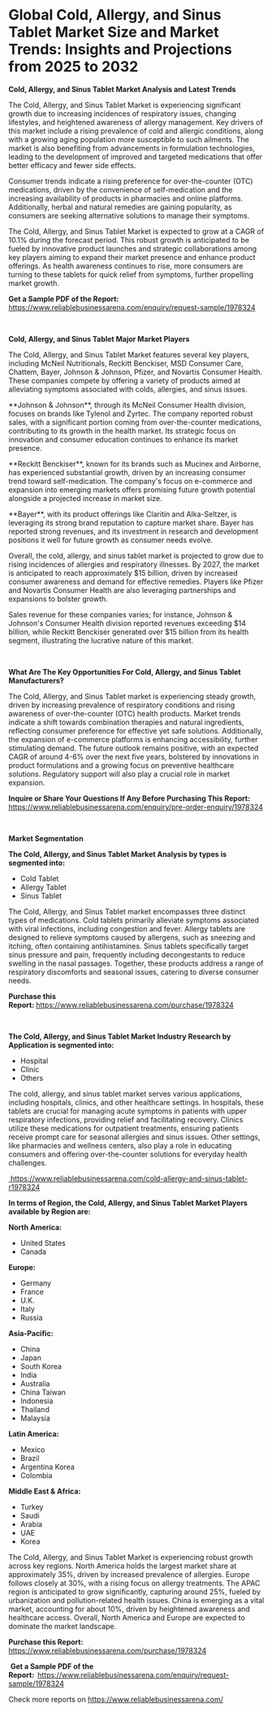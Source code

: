 <p><h1>Global Cold, Allergy, and Sinus Tablet Market Size and Market Trends: Insights and Projections from 2025 to 2032</h1></p><p><strong>Cold, Allergy, and Sinus Tablet Market Analysis and Latest Trends</strong></p>
<p><p>The Cold, Allergy, and Sinus Tablet Market is experiencing significant growth due to increasing incidences of respiratory issues, changing lifestyles, and heightened awareness of allergy management. Key drivers of this market include a rising prevalence of cold and allergic conditions, along with a growing aging population more susceptible to such ailments. The market is also benefiting from advancements in formulation technologies, leading to the development of improved and targeted medications that offer better efficacy and fewer side effects.</p><p>Consumer trends indicate a rising preference for over-the-counter (OTC) medications, driven by the convenience of self-medication and the increasing availability of products in pharmacies and online platforms. Additionally, herbal and natural remedies are gaining popularity, as consumers are seeking alternative solutions to manage their symptoms. </p><p>The Cold, Allergy, and Sinus Tablet Market is expected to grow at a CAGR of 10.1% during the forecast period. This robust growth is anticipated to be fueled by innovative product launches and strategic collaborations among key players aiming to expand their market presence and enhance product offerings. As health awareness continues to rise, more consumers are turning to these tablets for quick relief from symptoms, further propelling market growth.</p></p>
<p><strong>Get a Sample PDF of the Report:&nbsp;</strong> <a href="https://www.reliablebusinessarena.com/enquiry/request-sample/1978324?utm_campaign=1891&utm_medium=2&utm_source=Github&utm_content=ia&utm_term=15012025&utm_id=cold-allergy-and-sinus-tablet">https://www.reliablebusinessarena.com/enquiry/request-sample/1978324</a></p>
<p>&nbsp;</p>
<p><strong>Cold, Allergy, and Sinus Tablet Major Market Players</strong></p>
<p><p>The Cold, Allergy, and Sinus Tablet Market features several key players, including McNeil Nutritionals, Reckitt Benckiser, MSD Consumer Care, Chattem, Bayer, Johnson & Johnson, Pfizer, and Novartis Consumer Health. These companies compete by offering a variety of products aimed at alleviating symptoms associated with colds, allergies, and sinus issues.</p><p>**Johnson & Johnson**, through its McNeil Consumer Health division, focuses on brands like Tylenol and Zyrtec. The company reported robust sales, with a significant portion coming from over-the-counter medications, contributing to its growth in the health market. Its strategic focus on innovation and consumer education continues to enhance its market presence.</p><p>**Reckitt Benckiser**, known for its brands such as Mucinex and Airborne, has experienced substantial growth, driven by an increasing consumer trend toward self-medication. The company's focus on e-commerce and expansion into emerging markets offers promising future growth potential alongside a projected increase in market size.</p><p>**Bayer**, with its product offerings like Claritin and Alka-Seltzer, is leveraging its strong brand reputation to capture market share. Bayer has reported strong revenues, and its investment in research and development positions it well for future growth as consumer needs evolve.</p><p>Overall, the cold, allergy, and sinus tablet market is projected to grow due to rising incidences of allergies and respiratory illnesses. By 2027, the market is anticipated to reach approximately $15 billion, driven by increased consumer awareness and demand for effective remedies. Players like Pfizer and Novartis Consumer Health are also leveraging partnerships and expansions to bolster growth.</p><p>Sales revenue for these companies varies; for instance, Johnson & Johnson's Consumer Health division reported revenues exceeding $14 billion, while Reckitt Benckiser generated over $15 billion from its health segment, illustrating the lucrative nature of this market.</p></p>
<p>&nbsp;</p>
<p><strong>What Are The Key Opportunities For Cold, Allergy, and Sinus Tablet Manufacturers?</strong></p>
<p><p>The Cold, Allergy, and Sinus Tablet market is experiencing steady growth, driven by increasing prevalence of respiratory conditions and rising awareness of over-the-counter (OTC) health products. Market trends indicate a shift towards combination therapies and natural ingredients, reflecting consumer preference for effective yet safe solutions. Additionally, the expansion of e-commerce platforms is enhancing accessibility, further stimulating demand. The future outlook remains positive, with an expected CAGR of around 4-6% over the next five years, bolstered by innovations in product formulations and a growing focus on preventive healthcare solutions. Regulatory support will also play a crucial role in market expansion.</p></p>
<p><strong>Inquire or Share Your Questions If Any Before Purchasing This Report:</strong> <a href="https://www.reliablebusinessarena.com/enquiry/pre-order-enquiry/1978324?utm_campaign=1891&utm_medium=2&utm_source=Github&utm_content=ia&utm_term=15012025&utm_id=cold-allergy-and-sinus-tablet">https://www.reliablebusinessarena.com/enquiry/pre-order-enquiry/1978324</a></p>
<p>&nbsp;</p>
<p><strong>Market Segmentation</strong></p>
<p><strong>The Cold, Allergy, and Sinus Tablet Market Analysis by types is segmented into:</strong></p>
<p><ul><li>Cold Tablet</li><li>Allergy Tablet</li><li>Sinus Tablet</li></ul></p>
<p><p>The Cold, Allergy, and Sinus Tablet market encompasses three distinct types of medications. Cold tablets primarily alleviate symptoms associated with viral infections, including congestion and fever. Allergy tablets are designed to relieve symptoms caused by allergens, such as sneezing and itching, often containing antihistamines. Sinus tablets specifically target sinus pressure and pain, frequently including decongestants to reduce swelling in the nasal passages. Together, these products address a range of respiratory discomforts and seasonal issues, catering to diverse consumer needs.</p></p>
<p><strong>Purchase this Report:&nbsp;</strong><a href="https://www.reliablebusinessarena.com/purchase/1978324?utm_campaign=1891&utm_medium=2&utm_source=Github&utm_content=ia&utm_term=15012025&utm_id=cold-allergy-and-sinus-tablet">https://www.reliablebusinessarena.com/purchase/1978324</a></p>
<p>&nbsp;</p>
<p><strong>The Cold, Allergy, and Sinus Tablet Market Industry Research by Application is segmented into:</strong></p>
<p><ul><li>Hospital</li><li>Clinic</li><li>Others</li></ul></p>
<p><p>The cold, allergy, and sinus tablet market serves various applications, including hospitals, clinics, and other healthcare settings. In hospitals, these tablets are crucial for managing acute symptoms in patients with upper respiratory infections, providing relief and facilitating recovery. Clinics utilize these medications for outpatient treatments, ensuring patients receive prompt care for seasonal allergies and sinus issues. Other settings, like pharmacies and wellness centers, also play a role in educating consumers and offering over-the-counter solutions for everyday health challenges.</p></p>
<p><a href="https://www.reliablebusinessarena.com/cold-allergy-and-sinus-tablet-r1978324?utm_campaign=1891&utm_medium=2&utm_source=Github&utm_content=ia&utm_term=15012025&utm_id=cold-allergy-and-sinus-tablet">&nbsp;https://www.reliablebusinessarena.com/cold-allergy-and-sinus-tablet-r1978324</a></p>
<p><strong>In terms of Region, the Cold, Allergy, and Sinus Tablet Market Players available by Region are:</strong></p>
<p>
    <p> <strong> North America: </strong>
        <ul>
            <li>United States</li>
            <li>Canada</li>
        </ul>
        </p> 
    <p> <strong> Europe: </strong>
        <ul>
            <li>Germany</li>
            <li>France</li>
            <li>U.K.</li>
            <li>Italy</li>
            <li>Russia</li>
        </ul>
        </p> 
    <p> <strong> Asia-Pacific: </strong>
        <ul>
            <li>China</li>
            <li>Japan</li>
            <li>South Korea</li>
            <li>India</li>
            <li>Australia</li>
            <li>China Taiwan</li>
            <li>Indonesia</li>
            <li>Thailand</li>
            <li>Malaysia</li>
        </ul>
        </p> 
    <p> <strong> Latin America: </strong>
        <ul>
            <li>Mexico</li>
            <li>Brazil</li>
            <li>Argentina Korea</li>
            <li>Colombia</li>
        </ul>
        </p> 
    <p> <strong> Middle East & Africa: </strong>
        <ul>
            <li>Turkey</li>
            <li>Saudi</li>
            <li>Arabia</li>
            <li>UAE</li>
            <li>Korea</li>
        </ul>
    </p>
    </p>
<p><p>The Cold, Allergy, and Sinus Tablet Market is experiencing robust growth across key regions. North America holds the largest market share at approximately 35%, driven by increased prevalence of allergies. Europe follows closely at 30%, with a rising focus on allergy treatments. The APAC region is anticipated to grow significantly, capturing around 25%, fueled by urbanization and pollution-related health issues. China is emerging as a vital market, accounting for about 10%, driven by heightened awareness and healthcare access. Overall, North America and Europe are expected to dominate the market landscape.</p></p>
<p><strong>Purchase this Report: </strong><a href="https://www.reliablebusinessarena.com/purchase/1978324?utm_campaign=1891&utm_medium=2&utm_source=Github&utm_content=ia&utm_term=15012025&utm_id=cold-allergy-and-sinus-tablet">https://www.reliablebusinessarena.com/purchase/1978324</a></p>
<p>&nbsp;<strong>Get a Sample PDF of the Report:&nbsp;&nbsp;</strong><a href="https://www.reliablebusinessarena.com/enquiry/request-sample/1978324?utm_campaign=1891&utm_medium=2&utm_source=Github&utm_content=ia&utm_term=15012025&utm_id=cold-allergy-and-sinus-tablet">https://www.reliablebusinessarena.com/enquiry/request-sample/1978324</a></p>
<p><strong></strong></p>
<p>Check more reports on <a href="https://www.reliablebusinessarena.com/?utm_campaign=1891&utm_medium=2&utm_source=Github&utm_content=ia&utm_term=15012025&utm_id=cold-allergy-and-sinus-tablet">https://www.reliablebusinessarena.com/</a></p>